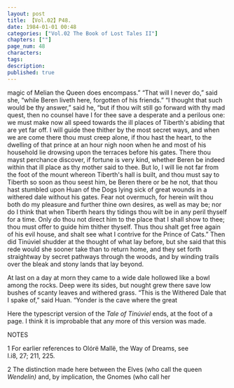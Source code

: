 ```yaml
---
layout: post
title: 【Vol.02】P48.
date: 1984-01-01 00:48
categories: ["Vol.02 The Book of Lost Tales II"]
chapters: [""]
page_num: 48
characters: 
tags: 
description: 
published: true
---
```


<p style="text-indent: 0;">
magic of Melian the Queen does encompass.” “That will I never do,” said she, “while Beren liveth here, forgotten of his friends.” “I thought that such would be thy answer,” said he, “but if thou wilt still go forward with thy mad quest, then no counsel have I for thee save a desperate and a perilous one: we must make now all speed towards the ill places of Tiberth's abiding that are yet far off. I will guide thee thither by the most secret ways, and when we are come there thou must creep alone, if thou hast the heart, to the dwelling of that prince at an hour nigh noon when he and most of his household lie drowsing upon the terraces before his gates. There thou mayst perchance discover, if fortune is very kind, whether Beren be indeed within that ill place as thy mother said to thee. But lo, I will lie not far from the foot of the mount whereon Tiberth's hall is built, and thou must say to Tiberth so soon as thou seest him, be Beren there or be he not, that thou hast stumbled upon Huan of the Dogs lying sick of great wounds in a withered dale without his gates. Fear not overmuch, for herein wilt thou both do my pleasure and further thine own desires, as well as may be; nor do I think that when Tiberth hears thy tidings thou wilt be in any peril thyself for a time. Only do thou not direct him to the place that I shall show to thee; thou must offer to guide him thither thyself. Thus thou shalt get free again of his evil house, and shalt see what I contrive for the Prince of Cats.” Then did Tinúviel shudder at the thought of what lay before, but she said that this rede would she sooner take than to return home, and they set forth straightway by secret pathways through the woods, and by winding trails over the bleak and stony lands that lay beyond.
</p>

At last on a day at morn they came to a wide dale hollowed like a bowl among the rocks. Deep were its sides, but nought grew there save low bushes of scanty leaves and withered grass. “This is the Withered Dale that I spake of,” said Huan. “Yonder is the cave where the great

Here the typescript version of the <I>Tale of Tinúviel</I> ends, at the foot of a page. I think it is improbable that any more of this version was made.

NOTES

1     For earlier references to Olórë Mallë, the Way of Dreams, see<BR>I.i8, 27; 211, 225.

2   The distinction made here between the Elves (who call the queen<BR><I>Wendelin)</I>   and,   by   implication,   the   Gnomes   (who   call   her

